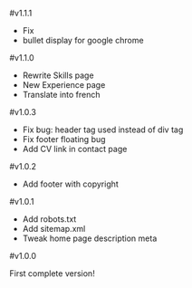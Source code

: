 #v1.1.1

 - Fix <li> bullet display for google chrome

#v1.1.0

 - Rewrite Skills page
 - New Experience page
 - Translate into french

#v1.0.3

 - Fix bug: header tag used instead of div tag
 - Fix footer floating bug
 - Add CV link in contact page

#v1.0.2

 - Add footer with copyright

#v1.0.1

 - Add robots.txt
 - Add sitemap.xml
 - Tweak home page description meta

#v1.0.0

First complete version!
